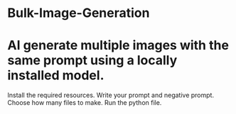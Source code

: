 # Bulk-Image-Generation
# AI generate multiple images with the same prompt using a locally installed model.

Install the required resources.
Write your prompt and negative prompt.
Choose how many files to make.
Run the python file.
